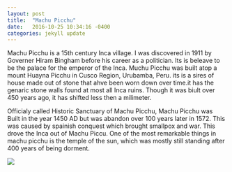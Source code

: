```yaml
---
layout: post
title:  "Machu Picchu"
date:   2016-10-25 10:34:16 -0400
categories: jekyll update
---
```

  Machu Picchu is a 15th century Inca village. I was discovered in 1911 by Governer Hiram Bingham before his career as a politician. Its is beleave to be the palace for the emperor of the Inca. Muchu Picchu was built atop a mount Huayna Picchu in Cusco Region, Urubamba, Peru. its is a sires of house made out of stone that ahve been worn down over time.it has the genaric stone walls found at most all Inca ruins. Though it was biult over 450 years ago, it has shifted less then a milimeter.
  
  Officialy called Historic Sanctuary of Machu Picchu, Machu Picchu was Built in the year 1450 AD but was abandon over 100 years later in 1572. This was caused by spainish conquest which brought smallpox and war. This drove the Inca out of Machu Piccu. One of the most remarkable things in machu picchu is the temple of the sun, which was mostly still standing after 400 years of being dorment.  
  <html>
    <body>
    <img src="https://lonelyplanetimages.imgix.net/mastheads/16641625.jpg?sharp=10&vib=20&w=1200"/>
    </body>
  </html>

